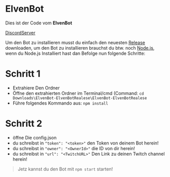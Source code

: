 # ElvenBot

Dies ist der Code vom **ElvenBot**

[DiscordServer](https://discord.gg/rTbZGga)

Um den Bot zu installieren musst du einfach den neuesten [Release](https://github.com/OrlandoXD/ElvenBot/releases) downloaden,
um den Bot zu installieren brauchst du btw. noch [Node.js](https://nodejs.org/en/),
wenn du Node.js Installiert hast dan Befolge nun folgende Schritte:

# Schritt 1
- Extrahiere Den Ordner
- Öffne den extrahierten Ordner im Terminal/cmd (Command: `cd Downloads\ElvenBot-ElvenBotRealese\ElvenBot-ElvenBotRealese`
- Führe folgendes Kommando aus:
`
npm install
`

# Schritt 2

- öffne Die config.json
- du schreibst in `"token": "<token>"` den Token von deinem Bot herein!
- du schreibst in `"owner": "<OwnerId>"` die ID von dir herein!
- du schreibst in `"url": "<TwitchURL>"` Den Link zu deinen Twitch channel herein!

> Jetz kannst du den Bot mit `npm start` starten!
